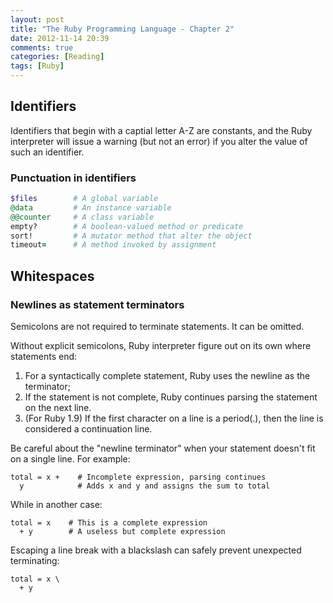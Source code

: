 ```yaml
---
layout: post
title: "The Ruby Programming Language - Chapter 2"
date: 2012-11-14 20:39
comments: true
categories: [Reading]
tags: [Ruby]
---
```



## Identifiers

Identifiers that begin with a captial letter A-Z are constants, and the Ruby interpreter will issue a warning (but not an error) if you alter the value of such an identifier.

### Punctuation in identifiers

``` ruby
$files        # A global variable
@data         # An instance variable
@@counter     # A class variable
empty?        # A boolean-valued method or predicate
sort!         # A mutator method that alter the object
timeout=      # A method invoked by assignment
```


## Whitespaces


### Newlines as statement terminators

Semicolons are not required to terminate statements. It can be omitted.

Without explicit semicolons, Ruby interpreter figure out on its own where statements end:

1. For a syntactically complete statement, Ruby uses the newline as the terminator;
2. If the statement is not complete, Ruby continues parsing the statement on the next line.
3. (For Ruby 1.9) If the first character on a line is a period(.), then the line is considered a continuation line.

Be careful about the "newline terminator" when your statement doesn't fit on a single line. 
For example:
```
total = x +    # Incomplete expression, parsing continues
  y            # Adds x and y and assigns the sum to total
```
While in another case:

```
total = x    # This is a complete expression
  + y        # A useless but complete expression
```

Escaping a line break with a blackslash can safely prevent unexpected terminating:

```
total = x \
  + y
```
